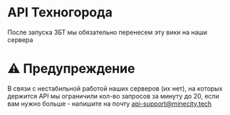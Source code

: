 # API Техногорода
После запуска ЗБТ мы обязательно перенесем эту вики на наши сервера

# ⚠️ Предупреждение
В связи с нестабильной работой наших серверов (их нет), на которых держится API мы ограничили кол-во запросов за минуту до 20, если вам нужно больше - напишите на почту api-support@minecity.tech 
